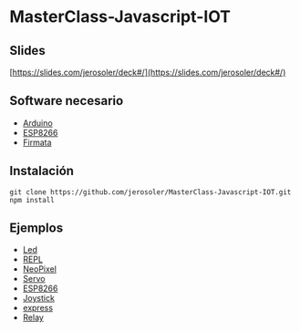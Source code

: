 # MasterClass-Javascript-IOT


## Slides
[https://slides.com/jerosoler/deck#/](https://slides.com/jerosoler/deck#/)

## Software necesario
- [Arduino](https://www.arduino.cc/en/Main/Software)
- [ESP8266](https://github.com/esp8266/Arduino)
- [Firmata](https://github.com/firmata/arduino)

## Instalación
```
git clone https://github.com/jerosoler/MasterClass-Javascript-IOT.git
npm install
```

## Ejemplos
- [Led](https://github.com/jerosoler/MasterClass-Javascript-IOT/tree/master/examples/Led)
- [REPL](https://github.com/jerosoler/MasterClass-Javascript-IOT/tree/master/examples/REPL)
- [NeoPixel](https://github.com/jerosoler/MasterClass-Javascript-IOT/tree/master/examples/Neopixel)
- [Servo](https://github.com/jerosoler/MasterClass-Javascript-IOT/tree/master/examples/Servo)
- [ESP8266](https://github.com/jerosoler/MasterClass-Javascript-IOT/tree/master/examples/ESP8266)
- [Joystick](https://github.com/jerosoler/MasterClass-Javascript-IOT/tree/master/examples/Joystick)
- [express](https://github.com/jerosoler/MasterClass-Javascript-IOT/tree/master/examples/express)
- [Relay](https://github.com/jerosoler/MasterClass-Javascript-IOT/tree/master/examples/Relay)
